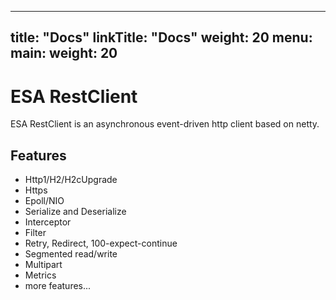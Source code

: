 
---
title: "Docs"
linkTitle: "Docs"
weight: 20
menu:
  main:
    weight: 20
---

# ESA RestClient

ESA RestClient is an asynchronous event-driven http client based on netty.

## Features

- Http1/H2/H2cUpgrade
- Https
- Epoll/NIO
- Serialize and Deserialize
- Interceptor
- Filter
- Retry, Redirect, 100-expect-continue
- Segmented read/write
- Multipart
- Metrics
- more features...

